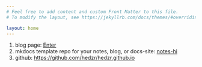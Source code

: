 ```yaml
---
# Feel free to add content and custom Front Matter to this file.
# To modify the layout, see https://jekyllrb.com/docs/themes/#overriding-theme-defaults

layout: home
---
```


1. blog page: [Enter](./blog/)
2. mkdocs template repo for your notes, blog, or docs-site: [notes-hi](./notes-hi/)
3. github: https://github.com/hedzr/hedzr.github.io

